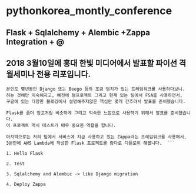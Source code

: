 # pythonkorea_montly_conference
## Flask + Sqlalchemy + Alembic +Zappa Integration + @
## 2018 3월10일에 홍대 한빛 미디어에서 발표할 파이선 격월세미나 전용 리포입니다. 

```
본인도 몇년동안 Django 또는 Beego 등의 조금 덩치가 있는 프레임워크를 사용하다보니.
하는 것에만 익숙해지고, 예전에 텀프로젝트 그리고 현재 있는 팀에서 FSA를 사용하면서, 
구글에 있는 다양한 블로깅에서 설명해주지않은 핵심만 몇개 간추려서 발표를 준비했습니다. 

Flask를 좀더 장고처럼 비슷하게 그리고 익숙한 느낌으로 사용하기 위해서 발표를 준비했습니다.
이 프로젝트 역시 테스트가 매우 중요한 역활을 합니다. 

마지막으로는 저희 팀에서 서비스에 지금 사용하고 있는 Zappa라는 프레임워크를 사용해서,
3분만에 AWS Lambda에 작성한 Flask 프로젝트를 람다로 디플로이 해봅니다.  ```

1. Hello Flask 

2. Test

3. Sqlalchemy and Alembic -> like Django migration

4. Deploy Zappa 
